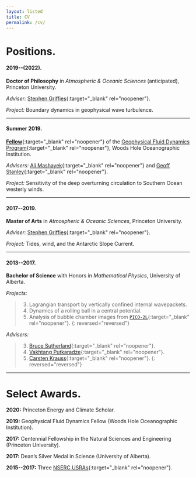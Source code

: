 ```yaml
---
layout: listed
title: CV
permalink: /cv/
---
```



# Positions.

#### 2019--(2022).
**Doctor of Philosophy** in *Atmospheric & Oceanic Sciences* (anticipated), Princeton University.

*Adviser:* [Stephen Griffies](https://stephengriffies.github.io/){:target="_blank" rel="noopener"}.

*Project:* Boundary dynamics in geophysical wave turbulence.

---

#### Summer 2019.
[**Fellow**](https://gfd.whoi.edu/archive/program-fellows/){:target="_blank" rel="noopener"} of the [Geophysical Fluid Dynamics Program](https://gfd.whoi.edu/gfd-program-profile/){:target="_blank" rel="noopener"}, Woods Hole Oceanographic Institution.

*Advisers:* [Ali Mashayek](https://www.mashayek.com){:target="_blank" rel="noopener"} and [Geoff Stanley](https://geoffstanley.github.io/index.html){:target="_blank" rel="noopener"}.

*Project:* Sensitivity of the deep overturning circulation to Southern Ocean westerly winds.

---

#### 2017--2019.

**Master of Arts** in *Atmospheric & Oceanic Sciences*, Princeton University.

*Adviser:* [Stephen Griffies](https://stephengriffies.github.io/){:target="_blank" rel="noopener"}.

*Project:* Tides, wind, and the Antarctic Slope Current.

---

#### 2013--2017.
**Bachelor of Science** with Honors in *Mathematical Physics*, University of Alberta.

*Projects:*
> 3. Lagrangian transport by vertically confined internal wavepackets.
> 2. Dynamics of a rolling ball in a central potential.
> 1. Analysis of bubble chamber images from [`PICO-2L`](https://en.wikipedia.org/wiki/PICO){:target="_blank" rel="noopener"}.
> {: reversed="reversed"}

*Advisers:*
> 3. [Bruce Sutherland](https://sites.ualberta.ca/~bsuther/){:target="_blank" rel="noopener"}.
> 2. [Vakhtang Putkaradze](https://sites.ualberta.ca/~putkarad/){:target="_blank" rel="noopener"}.
> 1. [Carsten Krauss](https://sites.ualberta.ca/~carsten/index.html){:target="_blank" rel="noopener"}.
> {: reversed="reversed"}

---

# Select Awards.

**2020:** Princeton Energy and Climate Scholar.

**2019:** Geophysical Fluid Dynamics Fellow (Woods Hole Oceanographic Institution).

**2017:** Centennial Fellowship in the Natural Sciences and Engineering (Princeton University).

**2017:** Dean’s Silver Medal in Science (University of Alberta).

**2015--2017:** Three [NSERC USRAs](https://www.nserc-crsng.gc.ca/students-etudiants/ug-pc/usra-brpc_eng.asp){:target="_blank" rel="noopener"}.
